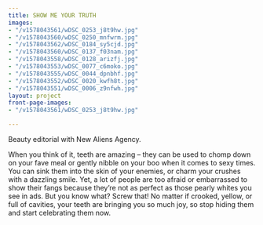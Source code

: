 ```yaml
---
title: SHOW ME YOUR TRUTH
images:
- "/v1578043561/wDSC_0253_j8t9hw.jpg"
- "/v1578043560/wDSC_0250_mnfwrm.jpg"
- "/v1578043562/wDSC_0184_sy5cjd.jpg"
- "/v1578043560/wDSC_0137_f03nam.jpg"
- "/v1578043558/wDSC_0128_arizfj.jpg"
- "/v1578043553/wDSC_0077_c6moko.jpg"
- "/v1578043555/wDSC_0044_dpnbhf.jpg"
- "/v1578043552/wDSC_0020_kwfh8t.jpg"
- "/v1578043551/wDSC_0006_z9nfwh.jpg"
layout: project
front-page-images:
- "/v1578043561/wDSC_0253_j8t9hw.jpg"

---
```

Beauty editorial with New Aliens Agency.

When you think of it, teeth are amazing – they can be used to chomp down on your fave meal or gently nibble on your boo when it comes to sexy times. You can sink them into the skin of your enemies, or charm your crushes with a dazzling smile. Yet, a lot of people are too afraid or embarrassed to show their fangs because they’re not as perfect as those pearly whites you see in ads. But you know what? Screw that! No matter if crooked, yellow, or full of cavities, your teeth are bringing you so much joy, so stop hiding them and start celebrating them now.